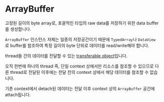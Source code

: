 # ArrayBuffer

고정된 길이의 byte array로, 포괄적인 타입의 raw data를 저장하기 위한 data buffer를 생성합니다.

`ArrayBuffer` 인스턴스 자체는 일종의 저장공간이기 때문에 `TypedArray`나 `DataView`로 buffer를 참조하여 특정 길이의 byte 단위로 데이터를 read/write해야 합니다.

thread들 간의 데이터를 전달할 수 있는 [transferable object](https://developer.mozilla.org/en-US/docs/Glossary/Transferable_objects)입니다.

오직 한번에 하나의 thread 즉, 단일 context 상에서만 리소스를 참조할 수 있으므로 다른 thread로 전달된 이후에는 전달 전의 context 상에서 해당 데이터를 참조할 수 없습니다.

기존 context에서 detach된 데이터는 전달 이후 context 상의 `ArrayBuffer` 공간에 attach됩니다.
